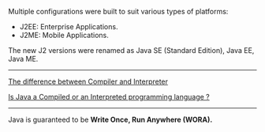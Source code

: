 Multiple configurations were built to suit various types of platforms:
* J2EE: Enterprise Applications.
* J2ME: Mobile Applications.

The new J2 versions were renamed as Java SE (Standard Edition), Java EE, Java ME.

---

[The difference between Compiler and Interpreter](http://myknowledgeidea.com/difference-between-compiler-interpreter/)

[Is Java a Compiled or an Interpreted programming language ?](https://stackoverflow.com/questions/1326071/is-java-a-compiled-or-an-interpreted-programming-language)

---

Java is guaranteed to be **Write Once, Run Anywhere (WORA).**
